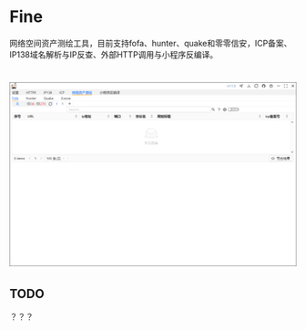 # Fine

网络空间资产测绘工具，目前支持fofa、hunter、quake和零零信安，ICP备案、IP138域名解析与IP反查、外部HTTP调用与小程序反编译。

![image-20240318101417116](README_images/image-20240318101417116.png)
=======
## TODO

？？？

